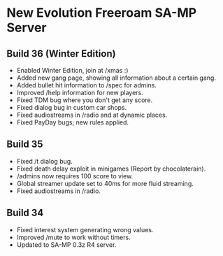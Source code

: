 New Evolution Freeroam SA-MP Server
===================================

Build 36 (Winter Edition)
--------
- Enabled Winter Edition, join at /xmas :)
- Added new gang page, showing all information about a certain gang.
- Added bullet hit information to /spec for admins.
- Improved /help information for new players.
- Fixed TDM bug where you don't get any score.
- Fixed dialog bug in custom car shops.
- Fixed audiostreams in /radio and at dynamic places.
- Fixed PayDay bugs; new rules applied.

Build 35
--------
- Fixed /t dialog bug.
- Fixed death delay exploit in minigames (Report by chocolaterain).
- /admins now requires 100 score to view.
- Global streamer update set to 40ms for more fluid streaming.
- Fixed audiostreams in /radio.

Build 34
--------
- Fixed interest system generating wrong values.
- Improved /mute to work without timers.
- Updated to SA-MP 0.3z R4 server.